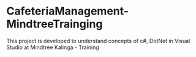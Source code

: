 # CafeteriaManagement-MindtreeTrainging
This project is developed to understand concepts of c#, DotNet in Visual Studio at Mindtree Kalinga - Training
